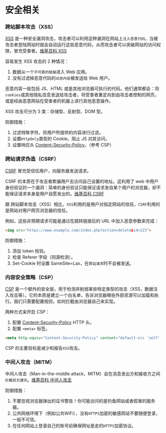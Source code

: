 # 安全相关

### 跨站脚本攻击（XSS）

[XSS](https://developer.mozilla.org/zh-CN/docs/Glossary/Cross-site_scripting) 是一种安全漏洞攻击，攻击者可以利用这种漏洞在网站上`注入恶意代码`。当被攻击者登陆网站时就会自动运行这些恶意代码，从而攻击者可以突破网站的访问权限，冒充受害者。[维基百科 XSS](https://zh.wikipedia.org/wiki/%E8%B7%A8%E7%B6%B2%E7%AB%99%E6%8C%87%E4%BB%A4%E7%A2%BC)

容易发生 XSS 攻击的 2 种情况：

1. 数据从一个`不可靠的链接`进入 Web 应用。
2. 没有过滤掉恶意代码的`动态内容`被发送给 Web 用户。

恶意内容一般包括 JS、HTML 或是其他浏览器可执行的代码。他们通常都会：将`cookies`或其他隐私信息发送给攻击者，将受害者重定向到由攻击者控制的网页，或是经由恶意网站在受害者的机器上进行其他恶意操作。

XSS 攻击可分为 3 类：存储型、反射型、DOM 型。

防御措施：

1. 过滤特殊字符。将用户所提供的内容进行过滤。
2. 设置`HttpOnly`类型的 Cookie。阻止 JS 对其访问。
3. 设置响应头 [Content-Security-Policy](https://developer.mozilla.org/zh-CN/docs/Web/HTTP/Headers/Content-Security-Policy)。（参考 CSP）


### 跨站请求伪造（CSRF）

[CSRF](https://developer.mozilla.org/zh-CN/docs/Glossary/CSRF) 冒充受信任用户，向服务器发送请求。

CSRF 的本质在于攻击者欺骗用户去访问自己设置的地址。这利用了 web 中用户身份验证的一个漏洞：简单的身份验证只能保证请求发自某个用户的浏览器，却不能保证请求本身是用户自愿发出的。[维基百科 CSRF](https://zh.wikipedia.org/wiki/%E8%B7%A8%E7%AB%99%E8%AF%B7%E6%B1%82%E4%BC%AA%E9%80%A0)

跟 跨站脚本攻击（XSS）相比，`XSS`利用的是用户对指定网站的信任，`CSRF`利用的是网站对用户网页浏览器的信任。

例如，这些非预期请求可能是通过在跳转链接后的 URL 中加入恶意参数来完成：

```html
<img src="https://www.example.com/index.php?action=delete&id=123">
```

防御措施：

1. 添加 token 校验。
2. 检查 Referer 字段（同源检测）。
3. Set-Cookie 时设置 SameSite=Lax，在`跨站请求`时不会被发送。

### 内容安全策略（CSP）

[CSP](https://developer.mozilla.org/zh-CN/docs/Web/HTTP/CSP) 是一个额外的安全层，用于检测并削弱某些特定类型的攻击（XSS，数据注入攻击等）。它的本质是建立一个白名单，告诉浏览器哪些外部资源可以加载和执行。我们只需要配置规则，如何拦截由浏览器自己来实现。

两种方式来开启 CSP：

1. 配置 [Content-Security-Policy](https://developer.mozilla.org/zh-CN/docs/Web/HTTP/Headers/Content-Security-Policy) HTTP 头。
2. 配置 `<meta>` 标签。

```html
<meta http-equiv="Content-Security-Policy" content="default-src 'self'; img-src https://*; child-src 'none';">
```

CSP 的主要目标是减少和报告`XSS`攻击。

### 中间人攻击（MITM）

中间人攻击（Man-in-the-middle attack，MITM）会在消息发出方和接收方之间`拦截双方通讯`。[维基百科 中间人攻击](https://zh.wikipedia.org/wiki/%E4%B8%AD%E9%97%B4%E4%BA%BA%E6%94%BB%E5%87%BB)

防御措施：

1. 不要忽视浏览器弹出的证书警告！你可能访问的是钓鱼网站或者假冒的服务器。
2. 公共网络环境下（例如公共WiFi），没有`HTTPS`加密的敏感网站不要随便登录，一般不可信。
3. 在任何网站上登录自己的账号前确保网址是走的`HTTPS`加密协议。
